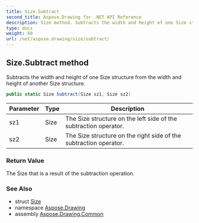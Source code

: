 ```yaml
---
title: Size.Subtract
second_title: Aspose.Drawing for .NET API Reference
description: Size method. Subtracts the width and height of one Size structure from the width and height of another Size structure
type: docs
weight: 60
url: /net/aspose.drawing/size/subtract/
---
```

## Size.Subtract method

Subtracts the width and height of one Size structure from the width and height of another Size structure.

```csharp
public static Size Subtract(Size sz1, Size sz2)
```

| Parameter | Type | Description |
| --- | --- | --- |
| sz1 | Size | The Size structure on the left side of the subtraction operator. |
| sz2 | Size | The Size structure on the right side of the subtraction operator. |

### Return Value

The Size that is a result of the subtraction operation.

### See Also

* struct [Size](../)
* namespace [Aspose.Drawing](../../size/)
* assembly [Aspose.Drawing.Common](../../../)


